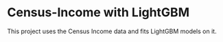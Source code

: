 # Census-Income with LightGBM
This project uses the Census Income data and fits LightGBM models on it.
